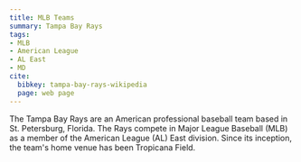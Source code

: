 ```yaml
---
title: MLB Teams
summary: Tampa Bay Rays
tags:
- MLB
- American League
- AL East
- MD
cite:
  bibkey: tampa-bay-rays-wikipedia
  page: web page
---
```

The Tampa Bay Rays are an American professional baseball team based in St. Petersburg,
Florida. The Rays compete in Major League Baseball (MLB) as a member of the American
League (AL) East division. Since its inception, the team's home venue has been Tropicana
Field.
